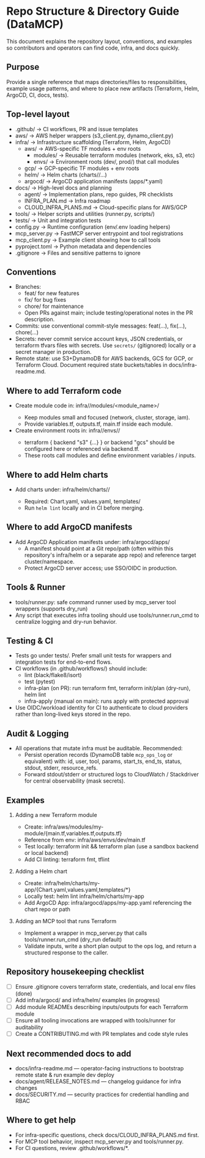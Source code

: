 # Repo Structure & Directory Guide (DataMCP)

This document explains the repository layout, conventions, and examples so contributors and operators can find code, infra, and docs quickly.

Purpose
-------
Provide a single reference that maps directories/files to responsibilities, example usage patterns, and where to place new artifacts (Terraform, Helm, ArgoCD, CI, docs, tests).

Top-level layout
----------------
- .github/                      -> CI workflows, PR and issue templates
- aws/                          -> AWS helper wrappers (s3_client.py, dynamo_client.py)
- infra/                        -> Infrastructure scaffolding (Terraform, Helm, ArgoCD)
  - aws/                        -> AWS-specific TF modules + env roots
    - modules/                   -> Reusable terraform modules (network, eks, s3, etc)
    - envs/                      -> Environment roots (dev/, prod/) that call modules
  - gcp/                        -> GCP-specific TF modules + env roots
  - helm/                       -> Helm charts (charts/<chart-name>/...)
  - argocd/                      -> ArgoCD application manifests (apps/*.yaml)
- docs/                         -> High-level docs and planning
  - agent/                      -> Implementation plans, repo guides, PR checklists
  - INFRA_PLAN.md               -> Infra roadmap
  - CLOUD_INFRA_PLANS.md        -> Cloud-specific plans for AWS/GCP
- tools/                        -> Helper scripts and utilities (runner.py, scripts/)
- tests/                        -> Unit and integration tests
- config.py                     -> Runtime configuration (env/.env loading helpers)
- mcp_server.py                 -> FastMCP server entrypoint and tool registrations
- mcp_client.py                 -> Example client showing how to call tools
- pyproject.toml                -> Python metadata and dependencies
- .gitignore                    -> Files and sensitive patterns to ignore

Conventions
-----------
- Branches:
  - feat/<short-desc> for new features
  - fix/<short-desc> for bug fixes
  - chore/<short-desc> for maintenance
  - Open PRs against main; include testing/operational notes in the PR description.
- Commits: use conventional commit-style messages: feat(...), fix(...), chore(...)
- Secrets: never commit service account keys, JSON credentials, or terraform tfvars files with secrets. Use `secrets/` (gitignored) locally or a secret manager in production.
- Remote state: use S3+DynamoDB for AWS backends, GCS for GCP, or Terraform Cloud. Document required state buckets/tables in docs/infra-readme.md.

Where to add Terraform code
---------------------------
- Create module code in: infra/<cloud>/modules/<module_name>/
  - Keep modules small and focused (network, cluster, storage, iam).
  - Provide variables.tf, outputs.tf, main.tf inside each module.
- Create environment roots in: infra/<cloud>/envs/<env>/
  - terraform { backend "s3" {...} } or backend "gcs" should be configured here or referenced via backend.tf.
  - These roots call modules and define environment variables / inputs.

Where to add Helm charts
------------------------
- Add charts under: infra/helm/charts/<chart-name>/
  - Required: Chart.yaml, values.yaml, templates/
  - Run `helm lint` locally and in CI before merging.

Where to add ArgoCD manifests
-----------------------------
- Add ArgoCD Application manifests under: infra/argocd/apps/
  - A manifest should point at a Git repo/path (often within this repository's infra/helm or a separate app repo) and reference target cluster/namespace.
  - Protect ArgoCD server access; use SSO/OIDC in production.

Tools & Runner
--------------
- tools/runner.py: safe command runner used by mcp_server tool wrappers (supports dry_run)
- Any script that executes infra tooling should use tools/runner.run_cmd to centralize logging and dry-run behavior.

Testing & CI
------------
- Tests go under tests/. Prefer small unit tests for wrappers and integration tests for end-to-end flows.
- CI workflows (in .github/workflows/) should include:
  - lint (black/flake8/isort)
  - test (pytest)
  - infra-plan (on PR): run terraform fmt, terraform init/plan (dry-run), helm lint
  - infra-apply (manual on main): runs apply with protected approval
- Use OIDC/workload identity for CI to authenticate to cloud providers rather than long-lived keys stored in the repo.

Audit & Logging
---------------
- All operations that mutate infra must be auditable. Recommended:
  - Persist operation records (DynamoDB table `mcp_ops_log` or equivalent) with: id, user, tool, params, start_ts, end_ts, status, stdout, stderr, resource_refs.
  - Forward stdout/stderr or structured logs to CloudWatch / Stackdriver for central observability (mask secrets).

Examples
--------
1) Adding a new Terraform module
   - Create: infra/aws/modules/my-module/{main.tf,variables.tf,outputs.tf}
   - Reference from env: infra/aws/envs/dev/main.tf
   - Test locally: terraform init && terraform plan (use a sandbox backend or local backend)
   - Add CI linting: terraform fmt, tflint

2) Adding a Helm chart
   - Create: infra/helm/charts/my-app/{Chart.yaml,values.yaml,templates/*}
   - Locally test: helm lint infra/helm/charts/my-app
   - Add ArgoCD App: infra/argocd/apps/my-app.yaml referencing the chart repo or path

3) Adding an MCP tool that runs Terraform
   - Implement a wrapper in mcp_server.py that calls tools/runner.run_cmd (dry_run default)
   - Validate inputs, write a short plan output to the ops log, and return a structured response to the caller.

Repository housekeeping checklist
-------------------------------
- [ ] Ensure .gitignore covers terraform state, credentials, and local env files (done)
- [ ] Add infra/argocd/ and infra/helm/ examples (in progress)
- [ ] Add module READMEs describing inputs/outputs for each Terraform module
- [ ] Ensure all tooling invocations are wrapped with tools/runner for auditability
- [ ] Create a CONTRIBUTING.md with PR templates and code style rules

Next recommended docs to add
---------------------------
- docs/infra-readme.md — operator-facing instructions to bootstrap remote state & run example dev deploy
- docs/agent/RELEASE_NOTES.md — changelog guidance for infra changes
- docs/SECURITY.md — security practices for credential handling and RBAC

Where to get help
-----------------
- For infra-specific questions, check docs/CLOUD_INFRA_PLANS.md first.
- For MCP tool behavior, inspect mcp_server.py and tools/runner.py.
- For CI questions, review .github/workflows/*.
